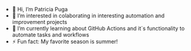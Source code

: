 - 👋 Hi, I’m Patricia Puga
- 👀 I’m interested in colaborating in interesting automation and improvement projects
- 🌱 I’m currently learning about GitHub Actions and it´s functionality to automate tasks and workflows
- ⚡ Fun fact: My favorite season is summer!

<!---
pugapm/pugapm is a ✨ special ✨ repository because its `README.md` (this file) appears on your GitHub profile.
You can click the Preview link to take a look at your changes.
--->
